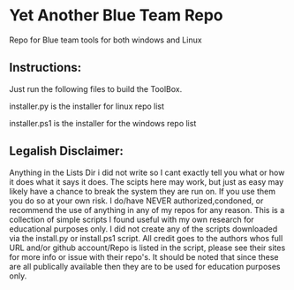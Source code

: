 # Yet Another Blue Team Repo
Repo for Blue team tools for both windows and Linux

## Instructions:
Just run the following files to build the ToolBox.

installer.py is the installer for linux repo list

installer.ps1 is the installer for the windows repo list

## Legalish Disclaimer:

Anything in the Lists Dir i did not write so I cant exactly tell you what or how it does what it says it does. The scipts here may work, but just as easy may likely have a chance to break the system they are run on. If you use them you do so at your own risk. I do/have NEVER authorized,condoned, or recommend the use of anything in any of my repos for any reason. This is a collection of simple scripts I found useful with my own research for educational purposes only. I did not create any of the scripts downloaded via the install.py or install.ps1 script. All credit goes to the authors whos full URL and/or github account/Repo is listed in the script, please see their sites for more info or issue with their repo's. It should be noted that since these are all publically available then they are to be used for education purposes only.
